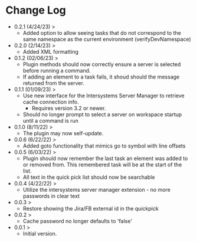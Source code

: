 # Change Log
- 0.2.1 (4/24/23) >
    - Added option to allow seeing tasks that do not correspond to the same namespace as the current environment (verifyDevNamespace)
- 0.2.0 (2/14/23) >
    - Added XML formatting
- 0.1.2 (02/06/23) >
    - Plugin methods should now correctly ensure a server is selected before running a command.
    - If adding an element to a task fails, it shoud should the message returned from the server.
- 0.1.1 (01/09/23) >
    - Use new interface for the Intersystems Server Manager to retrieve cache connection info.
        - Requires version 3.2 or newer.
    - Should no longer prompt to select a server on workspace startup until a command is run
- 0.1.0 (8/11/22) >
    - The plugin may now self-update.
- 0.0.6 (6/22/22) >
    - Added goto functionality that mimics go to symbol with line offsets
- 0.0.5 (6/03/22) >
    - Plugin should now remember the last task an element was added to or removed from.  This remembered task will be at the start of the list.
    - All text in the quick pick list should now be searchable
- 0.0.4 (4/22/22) >
    - Utilize the intersystems server manager extension - no more passwords in clear text
- 0.0.3 >
    - Restore showing the Jira/FB external id in the quickpick
- 0.0.2 >
    - Cache password no longer defaults to 'false'
- 0.0.1 >
    - Initial version.